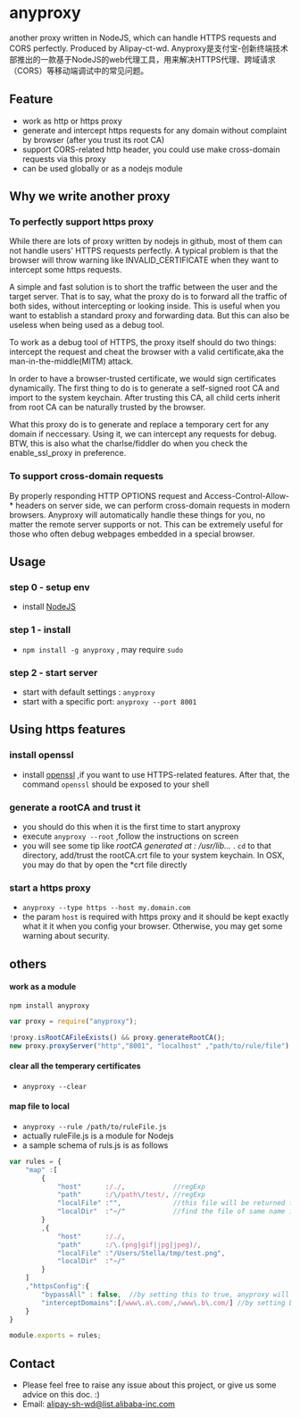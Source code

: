 anyproxy
==========
another proxy written in NodeJS, which can handle HTTPS requests and CORS perfectly. Produced by Alipay-ct-wd.
Anyproxy是支付宝-创新终端技术部推出的一款基于NodeJS的web代理工具，用来解决HTTPS代理、跨域请求（CORS）等移动端调试中的常见问题。


Feature
------------
* work as http or https proxy
* generate and intercept https requests for any domain without complaint by browser (after you trust its root CA)
* support CORS-related http header, you could use make cross-domain requests via this proxy
* can be used globally or as a nodejs module 


Why we write another proxy
------------

### To perfectly support https proxy
While there are lots of proxy written by nodejs in github, most of them can not handle users' HTTPS requests perfectly. A typical problem is that the browser will throw warning like INVALID_CERTIFICATE when they want to intercept some https requests. 

A simple and fast solution is to short the traffic between the user and the target server. That is to say, what the proxy do is to forward all the traffic of both sides, without intercepting or looking inside. 
This is useful when you want to establish a standard proxy and forwarding data. But this can also be useless when being used as a debug tool.

To work as a debug tool of HTTPS, the proxy itself should do two things: intercept the request and cheat the browser with a valid certificate,aka the man-in-the-middle(MITM) attack.

In order to have a browser-trusted certificate, we would sign certificates dynamically. The first thing to do is to generate a self-signed root CA and import to the system keychain. After trusting this CA, all child certs inherit from root CA can be naturally trusted by the browser. 

What this proxy do is to generate and replace a temporary cert for any domain if neccessary. Using it, we can intercept any requests for debug. BTW, this is also what the charlse/fiddler do when you check the enable_ssl_proxy in preference.

### To support cross-domain requests
By properly responding HTTP OPTIONS request and Access-Control-Allow-* headers on server side, we can perform cross-domain requests in modern browsers. Anyproxy will automatically handle these things for you, no matter the remote server supports or not. This can be extremely useful for those who often debug webpages embedded in a special browser.

Usage
--------------
### step 0 - setup env

* install [NodeJS](http://nodejs.org/)

### step 1 - install

* ``npm install -g anyproxy`` , may require ``sudo``

### step 2 - start server

* start with default settings : ``anyproxy``
* start with a specific port:  ``anyproxy --port 8001``



Using https features
----------------
### install openssl
* install [openssl](http://wiki.openssl.org/index.php/Compilation_and_Installation) ,if you want to use HTTPS-related features. After that, the command ``openssl`` should be exposed to your shell

### generate a rootCA and trust it
* you should do this when it is the first time to start anyproxy
* execute ``anyproxy --root`` ,follow the instructions on screen
* you will see some tip like *rootCA generated at : /usr/lib...* . ``cd`` to that directory, add/trust the rootCA.crt file to your system keychain. In OSX, you may do that by open the *crt file directly

### start a https proxy
* ``anyproxy --type https --host my.domain.com``
* the param ``host`` is required with https proxy and it should be kept exactly what it it when you config your browser. Otherwise, you may get some warning about security.


others
-----------------
#### work as a module
```
npm install anyproxy
```

```javascript
var proxy = require("anyproxy");

!proxy.isRootCAFileExists() && proxy.generateRootCA();
new proxy.proxyServer("http","8001", "localhost" ,"path/to/rule/file");

```

#### clear all the temperary certificates
* ``anyproxy --clear``

#### map file to local
* ``anyproxy --rule /path/to/ruleFile.js``
* actually ruleFile.js is a module for Nodejs
* a sample schema of ruls.js is as follows

```javascript
var rules = {
    "map" :[
        {
            "host"      :/./,            //regExp
            "path"      :/\/path\/test/, //regExp
            "localFile" :"",             //this file will be returned to user when host and path pattern both meets the request
            "localDir"  :"~/"            //find the file of same name in localdir. anyproxy will not read localDir settings unless localFile is falsy
        }
        ,{
            "host"      :/./,
            "path"      :/\.(png|gif|jpg|jpeg)/,
            "localFile" :"/Users/Stella/tmp/test.png",
            "localDir"  :"~/"
        }
    ]
    ,"httpsConfig":{
        "bypassAll" : false,  //by setting this to true, anyproxy will not intercept any https request
        "interceptDomains":[/www\.a\.com/,/www\.b\.com/] //by setting bypassAll:false, requests towards these domains will be intercepted, and try to meet the map rules above
    }
}

module.exports = rules;

```

## Contact
* Please feel free to raise any issue about this project, or give us some advice on this doc. :)
* Email: alipay-sh-wd@list.alibaba-inc.com
